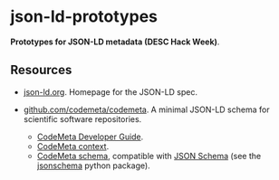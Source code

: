 # json-ld-prototypes

**Prototypes for JSON-LD metadata (DESC Hack Week)**.

## Resources

- [json-ld.org](http://json-ld.org). Homepage for the JSON-LD spec.
- [github.com/codemeta/codemeta](https://github.com/codemeta/codemeta). A minimal JSON-LD schema for scientific software repositories.

  - [CodeMeta Developer Guide](https://github.com/codemeta/codemeta/blob/master/developer-guide.md).
  - [CodeMeta context](https://github.com/codemeta/codemeta/blob/master/codemeta.jsonld).
  - [CodeMeta schema](https://github.com/codemeta/codemeta/blob/master/codemeta-json-schema.json), compatible with [JSON Schema](http://json-schema.org) (see the [jsonschema](https://github.com/Julian/jsonschema) python package).

